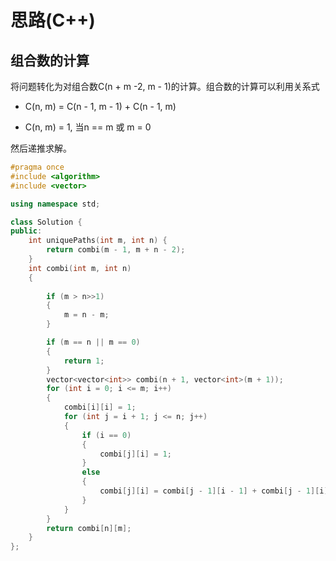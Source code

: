 # 思路(C++)

## 组合数的计算

将问题转化为对组合数C(n + m -2, m - 1)的计算。组合数的计算可以利用关系式

- C(n, m) = C(n - 1, m - 1) + C(n - 1, m)

- C(n, m) = 1, 当n == m 或 m = 0

然后递推求解。

```cpp
#pragma once
#include <algorithm>
#include <vector>

using namespace std;

class Solution {
public:
    int uniquePaths(int m, int n) {
        return combi(m - 1, m + n - 2);
    }
    int combi(int m, int n)
    {
        
        if (m > n>>1)
        {
            m = n - m;
        }

        if (m == n || m == 0)
        {
            return 1;
        }
        vector<vector<int>> combi(n + 1, vector<int>(m + 1));
        for (int i = 0; i <= m; i++)
        {
            combi[i][i] = 1;
            for (int j = i + 1; j <= n; j++)
            {
                if (i == 0)
                {
                    combi[j][i] = 1;
                }
                else
                {
                    combi[j][i] = combi[j - 1][i - 1] + combi[j - 1][i];
                }
            }
        }
        return combi[n][m];
    }
};
```

